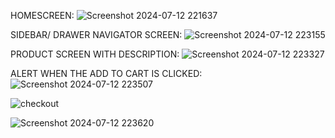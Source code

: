 HOMESCREEN:
![Screenshot 2024-07-12 221637](https://github.com/user-attachments/assets/acbd5387-2457-413c-9fe0-332e64d89361)



SIDEBAR/ DRAWER NAVIGATOR SCREEN:
![Screenshot 2024-07-12 223155](https://github.com/user-attachments/assets/89efe0e3-6592-4237-a949-4eabae3afd33)




PRODUCT SCREEN WITH DESCRIPTION:
![Screenshot 2024-07-12 223327](https://github.com/user-attachments/assets/b411587b-24a9-4a51-b7ca-3456274f2f61)



ALERT WHEN THE ADD TO CART IS CLICKED:
![Screenshot 2024-07-12 223507](https://github.com/user-attachments/assets/07703d95-4ee6-4a48-82f4-ea6c12f4989e)

![checkout](https://github.com/user-attachments/assets/b19363fa-b30a-4658-a649-624fbcb2d2d8)



![Screenshot 2024-07-12 223620](https://github.com/user-attachments/assets/530819d1-c72e-4201-b899-e99a5e190cc6)

